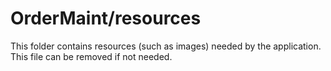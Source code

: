# OrderMaint/resources

This folder contains resources (such as images) needed by the application. This file can
be removed if not needed.
